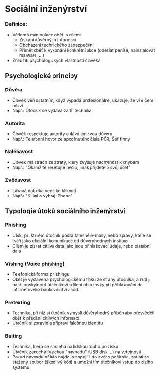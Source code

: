 # Sociální inženýrství
### Definice:
* Vědomá manipulace oběti s cílem:
	* Získání důvěrných informací
	* Obcházení technického zabezpečení
	* Přimět oběť k vykonání konkrétní akce (odeslat peníze, nainstalovat malware, ...)
* Zneužití psychologických vlastností člověka
## Psychologické principy
### Důvěra
* Člověk věří ostatním, když vypadá profesionálně, ukazuje, že ví o čem mluví
* Např.: Útočník se vydává za IT technika
### Autorita
* Člověk respektuje autority a dává jim svou důvěru
* Např.: Telefonní hovor ze spoofnutého čísla PČR, Šéf firmy
###  Naléhavost
* Člověk má strach ze ztráty, který zvyšuje náchylnost k chybám
* Např.: "Okamžitě resetujte heslo, jinak přijdete o svůj účet" 
### Zvědavost
* Lákavá nabídka vede ke kliknutí
* Např.: "Klikni a vyhraj iPhone"
## Typologie útoků sociálního inženýrství
### Phishing
* Útok, při kterém útočník posílá falešné e-maily, nebo zprávy, které se tváří jako oficiální komunikace od důvěryhodných institucí
* Cílem je získat citlivá data jako jsou přihlašovací údaje, nebo platební data
### Vishing (Voice phishing)
* Telefonická forma phishingu
* Obět je vystavena psychologickému tlaku ze strany útočníka, a nutí jí např. poskytnout útočníkovi sdílení obrazovky při přihlašování do internetového bankovnictví apod. 
### Pretexting
* Technika, při níž si útočník vymyslí důvěryhodný příběh aby přesvědčil oběť k předání citlivých informací
* Útočník si zpravidla připraví falešnou identitu
### Baiting
* Technika, která se spoléhá na lidskou touho po zisku
* Útočník zanechá fyzickou "návnadu" (USB disk,...) na veřejnosti
* Pokud návnadu někdo najde, a zapojí ji do svého počítače, spustí se stažený soubor (škodlivý kód) a umožní tím útočníkovi vstup do cizího systému